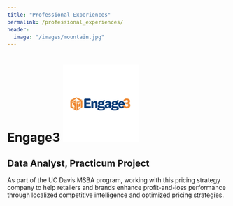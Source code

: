 ```yaml
---
title: "Professional Experiences"
permalink: /professional_experiences/
header:
  image: "/images/mountain.jpg"
---
```


# Engage3 [![Foo](images\Experience\engage3.PNG)](https://www.linkedin.com/company/engage3/)
## Data Analyst, Practicum Project
As part of the UC Davis MSBA program, working with this pricing strategy company to help retailers and brands enhance profit-and-loss performance through localized competitive intelligence and optimized pricing strategies.
